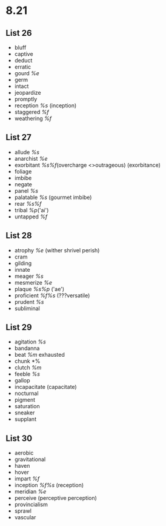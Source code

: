 # 8.21
## List 26
* bluff
* captive
* deduct
* erratic
* gourd *%e*
* germ
* intact
* jeopardize
* promptly
* reception *%s* (inception)
* staggered *%f*
* weathering *%f*

## List 27
* allude *%s*
* anarchist *%e*
* exorbitant *%s%f*(overcharge <>outrageous) (exorbitance)
* foliage
* imbibe
* negate
* panel *%s*
* palatable *%s* (gourmet imbibe)
* rear *%s%f*
* tribal *%p*('ai')
* untapped *%f*

## List 28
* atrophy *%e* (wither shrivel perish)
* cram
* gilding
* innate
* meager *%s*
* mesmerize *%e*
* plaque *%s%p* ('ae')
* proficient *%f%s* (???versatile)
* prudent *%s*
* subliminal

## List 29
* agitation *%s*
* bandanna
* beat *%m* exhausted
* chunk *%
* clutch *%m*
* feeble *%s*
* gallop
* incapacitate (capacitate)
* nocturnal
* pigment
* saturation
* sneaker
* supplant

## List 30
* aerobic
* gravitational 
* haven
* hover
* impart *%f*
* inception *%f%s* (reception)
* meridian *%e*
* perceive (perceptive perception)
* provincialism
* sprawl
* vascular
